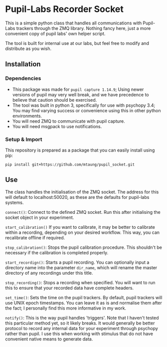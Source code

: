# Pupil-Labs Recorder Socket

This is a simple python class that handles all communications with Pupil-Labs trackers through the ZMQ library. Nothing fancy here, just a more convenient copy of pupil labs' own helper script.

The tool is built for internal use at our labs, but feel free to modify and distribute as you wish.

## Installation

### Dependencies

* This package was made for ```pupil capture 1.14.9```; Using newer versions of pupil may very well break, and we have precedence to believe that caution should be exercised.
* The tool was built in python 3, specifically for use with psychopy 3.4; You may find varying success or convenience using this in other python environments.
* You will need ZMQ to communicate with pupil capture.
* You will need msgpack to use notifications.

### Setup & Import

This repository is prepared as a package that you can easily install using pip:

~~~ 
pip install git+https://github.com/mtaung/pupil_socket.git 
~~~

## Use

The class handles the initialisation of the ZMQ socket. The address for this will default to localhost:50020, as these are the defaults for pupil-labs systems.

```connect()```: Connect to the defined ZMQ socket. Run this after initialising the socket object in your experiment.

```start_calibration()``` If you want to calibrate, it may be better to calibrate within a recording, depending on your desired workflow. This way, you can recalibrate offline if required.

```stop_calibration()```: Stops the pupil calibration procedure. This shouldn't be necessary if the calibration is completed properly.

```start_recordign()```: Starts a pupil recording. You can optionally input a directory name into the parameter ```dir_name```, which will rename the master directory of any recordings under this title.

```stop_recording()```: Stops a recording when specified. You will want to run this to ensure that your recorded data have complete headers.

```set_time()```: Sets the time on the pupil trackers. By default, pupil trackers will use UNIX epoch timestamps. You can leave it as is and normalise them after the fact; I personally find this more informative in my work.  

```notify()```: This is the way pupil handles 'triggers'. Note that I haven't tested this particular method yet, so it likely breaks. It would generally be better protocol to record any internal data for your experiment through psychopy rather than pupil. I use this when working with stimulus that do not have convenient native means to generate data.
